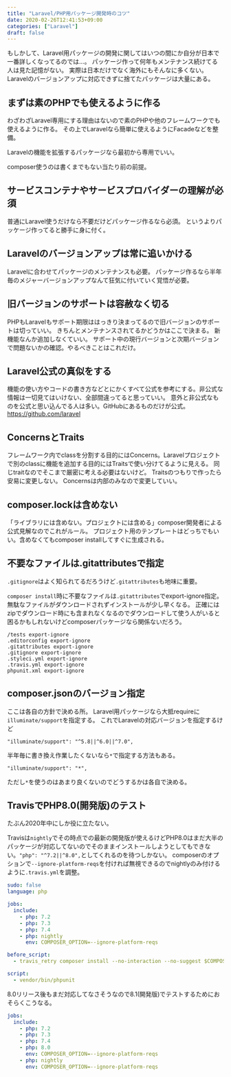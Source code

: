 ```yaml
---
title: "Laravel/PHP用パッケージ開発時のコツ"
date: 2020-02-26T12:41:53+09:00
categories: ["Laravel"]
draft: false
---
```


もしかして、Laravel用パッケージの開発に関してはいつの間にか自分が日本で一番詳しくなってるのでは…。
パッケージ作って何年もメンテナンス続けてる人は見た記憶がない。
実際は日本だけでなく海外にもそんなに多くない。Laravelのバージョンアップに対応できずに捨てたパッケージは大量にある。

## まずは素のPHPでも使えるように作る
わざわざLaravel専用にする理由はないので素のPHPや他のフレームワークでも使えるように作る。
その上でLaravelなら簡単に使えるようにFacadeなどを整備。

Laravelの機能を拡張するパッケージなら最初から専用でいい。

composer使うのは書くまでもない当たり前の前提。

## サービスコンテナやサービスプロバイダーの理解が必須
普通にLaravel使うだけなら不要だけどパッケージ作るなら必須。
というよりパッケージ作ってると勝手に身に付く。

## Laravelのバージョンアップは常に追いかける
Laravelに合わせてパッケージのメンテナンスも必要。
パッケージ作るなら半年毎のメジャーバージョンアップなんて狂気に付いていく覚悟が必要。

## 旧バージョンのサポートは容赦なく切る
PHPもLaravelもサポート期限ははっきり決まってるので旧バージョンのサポートは切っていい。
きちんとメンテナンスされてるかどうかはここで決まる。
新機能なんか追加しなくていい。
サポート中の現行バージョンと次期バージョンで問題ないかの確認。やるべきことはこれだけ。

## Laravel公式の真似をする
機能の使い方やコードの書き方などとにかくすべて公式を参考にする。非公式な情報は一切見てはいけない、全部間違ってると思っていい。
意外と非公式なものを公式と思い込んでる人は多い。GitHubにあるものだけが公式。
https://github.com/laravel

## ConcernsとTraits
フレームワーク内でclassを分割する目的にはConcerns。Laravelプロジェクトで別のclassに機能を追加する目的にはTraitsで使い分けてるように見える。
同じtraitなのでそこまで厳密に考える必要はないけど。
Traitsのつもりで作ったら安易に変更しない。
Concernsは内部のみなので変更していい。

## composer.lockは含めない
「ライブラリには含めない。プロジェクトには含める」composer開発者による公式見解なのでこれがルール。
プロジェクト用のテンプレートはどっちでもいい。含めなくてもcomposer installしてすぐに生成される。

## 不要なファイルは.gitattributesで指定
`.gitignore`はよく知られてるだろうけど`.gitattributes`も地味に重要。

`composer install`時に不要なファイルは`.gitattributes`でexport-ignore指定。
無駄なファイルがダウンロードされずインストールが少し早くなる。
正確にはzipでダウンロード時にも含まれなくなるのでダウンロードして使う人がいると困るかもしれないけどcomposerパッケージなら関係ないだろう。

```
/tests export-ignore
.editorconfig export-ignore
.gitattributes export-ignore
.gitignore export-ignore
.styleci.yml export-ignore
.travis.yml export-ignore
phpunit.xml export-ignore
```

## composer.jsonのバージョン指定
ここは各自の方針で決める所。
Laravel用パッケージなら大抵requireに`illuminate/support`を指定する。
これでLaravelの対応バージョンを指定するけど
```
"illuminate/support": "^5.8||^6.0||^7.0",
```
半年毎に書き換え作業したくないなら`*`で指定する方法もある。
```
"illuminate/support": "*",
```
ただし`*`を使うのはあまり良くないのでどうするかは各自で決める。

## TravisでPHP8.0(開発版)のテスト
たぶん2020年中にしか役に立たない。

Travisは`nightly`でその時点での最新の開発版が使えるけどPHP8.0はまだ大半のパッケージが対応してないのでそのままインストールしようとしてもできない。`"php": "^7.2||^8.0",`としてくれるのを待つしかない。
composerのオプションで`--ignore-platform-reqs`を付ければ無視できるのでnightlyのみ付けるように`.travis.yml`を調整。

```yaml
sudo: false
language: php

jobs:
  include:
    - php: 7.2
    - php: 7.3
    - php: 7.4
    - php: nightly
      env: COMPOSER_OPTION=--ignore-platform-reqs

before_script:
  - travis_retry composer install --no-interaction --no-suggest $COMPOSER_OPTION

script:
  - vendor/bin/phpunit
```

8.0リリース後もまだ対応してなさそうなので8.1(開発版)でテストするためにおそらくこうなる。

```yaml
jobs:
  include:
    - php: 7.2
    - php: 7.3
    - php: 7.4
    - php: 8.0
      env: COMPOSER_OPTION=--ignore-platform-reqs
    - php: nightly
      env: COMPOSER_OPTION=--ignore-platform-reqs
```